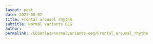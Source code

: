 ```yaml
---
layout: post
date: 2022-08-02 
title: Frontal arousal rhythm
subtitle: Normal variants EEG
author: 
permalink: /EEGAtlas/normalvariants-eeg/Frontal_arousal_rhythm
---
```



